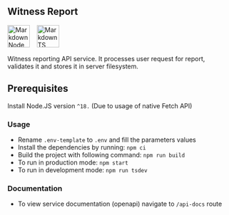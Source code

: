 ## Witness Report
<img src="https://nodejs.org/static/images/logos/nodejs-new-pantone-black.svg"
     alt="Markdown Node icon"
     height="50px"
/>&nbsp;&nbsp;&nbsp;
<img src="https://upload.wikimedia.org/wikipedia/commons/thumb/4/4c/Typescript_logo_2020.svg/1200px-Typescript_logo_2020.svg.png"
     alt="Markdown TS icon"
     height="50px"
/>&nbsp;&nbsp;&nbsp;


Witness reporting API service. It processes user request for report, validates it and stores it in server filesystem.

## Prerequisites

Install Node.JS version `^18.` (Due to usage of native Fetch API)

### Usage
 - Rename `.env-template` to `.env` and fill the parameters values
 - Install the dependencies by running: `npm ci`
 - Build the project with following command: `npm run build`
 - To run in production mode: `npm start`
 - To run in development mode: `npm run tsdev`

### Documentation
 - To view service documentation (openapi) navigate to `/api-docs` route